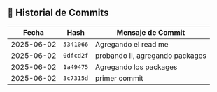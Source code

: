 ## 📜 Historial de Commits

| Fecha       | Hash     | Mensaje de Commit                         |
|-------------|----------|-------------------------------------------|
| 2025-06-02 | `5341066` | Agregando el read me |
| 2025-06-02 | `0dfcd2f` | probando II, agregando packages |
| 2025-06-02 | `1a49475` | Agregando los packages |
| 2025-06-02 | `3c7315d` | primer commit |